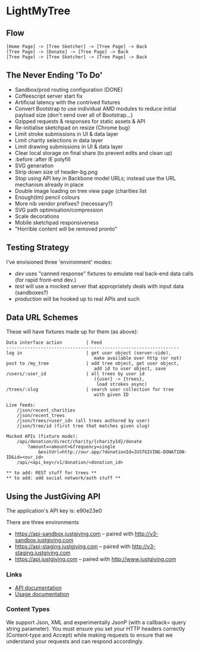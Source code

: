 LightMyTree
===========

Flow
----

```
[Home Page] -> [Tree Sketcher] -> [Tree Page] -> Back
[Tree Page] -> [Donate] -> [Tree Page] -> Back
[Tree Page] -> [Tree Sketcher] -> [Tree Page] -> Back
```

The Never Ending 'To Do'
------------------------

* Sandbox/prod routing configuration (DONE)
* Coffeescript server start fix
* Artificial latency with the contrived fixtures
* Convert Bootstrap to use individual AMD modules to reduce initial payload size (don't send over all of Bootstrap...)
* Gzipped requests & responses for static assets & API
* Re-initialise sketchpad on resize (Chrome bug)
* Limit stroke submissions in UI & data layer
* Limit charity selections in data layer
* Limit drawing submissions in UI & data layer
* Clear local storage on final share (to prevent edits and clean up)
* :before :after IE polyfill
* SVG generation
* Strip down size of header-bg.png
* Stop using API key in Backbone model URLs; instead use the URL mechanism already in place
* Double image loading on tree view page (charities list
* Enough(tm) pencil colours
* More nib vendor prefixes? (necessary?)
* SVG path optimisation/compression
* Scale decorations
* Mobile sketchpad responsiveness
* "Horrible content will be removed pronto"

Testing Strategy
----------------

I've envisioned three 'environment' modes:

* _dev_ uses "canned response" fixtures to emulate real back-end data calls (for rapid front-end dev.)
* _test_ will use a mocked server that appropriately deals with input data (sandboxes?)
* _production_ will be hooked up to real APIs and such


Data URL Schemes
----------------

These will have fixtures made up for them (as above):

```
Data interface action         | Feed
-----------------------------------------------------------------
log in                        | get user object (server-side),
                                 make available over http (or not)
post to /my_tree              | add tree object, get user object,
                                 add id to user object, save
/users/:user_id               | all trees by user id
                                 ({user} -> {trees},
                                  load strokes async)
/trees/:slug                  | search user collection for tree
                                 with given ID

Live feeds:
	/json/recent_charities
	/json/recent_trees
	/json/trees/<user_id> (all trees authored by user)
	/json/tree/id (first tree that matches given slug)

Mocked APIs (fixture mode):
	/api/donation/direct/charity/{charityId}/donate
		?amount=<amount>&frequency=single
			&exitUrl=http://our.app/?donationId=JUSTGIVING-DONATION-ID&id=<our_id>
	/api/<api_key>/v1/donation/<donation_id>

** to add: REST stuff for trees **
** to add: add social network/auth stuff **
```

Using the JustGiving API
------------------------

The application's API key is: e90e23e0

There are three environments

* https://api-sandbox.justgiving.com – paired with http://v3-sandbox.justgiving.com
* https://api-staging.justgiving.com – paired with http://v3-staging.justgiving.com
* https://api.justgiving.com – paired with http://www.justgiving.com

### Links

* [API documentation](https://api.justgiving.com/docs)
* [Usage documentation](https://api.justgiving.com/docs/usage)

### Content Types

We support Json, XML and experimentally JsonP (with a callback= query string parameter). You must ensure you set your HTTP headers correctly (Content-type and Accept) while making requests to ensure that we understand your requests and can respond accordingly.
